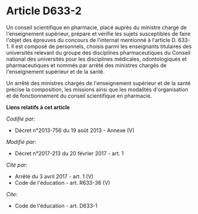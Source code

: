 # Article D633-2

Un conseil scientifique en pharmacie, placé auprès du ministre chargé de l'enseignement supérieur, prépare et vérifie les
sujets susceptibles de faire l'objet des épreuves du concours de l'internat mentionné à l'article D. 633-1. Il est composé de
personnels, choisis parmi les enseignants titulaires des universités relevant du groupe des disciplines pharmaceutiques du
Conseil national des universités pour les disciplines médicales, odontologiques et pharmaceutiques et nommés par arrêté des
ministres chargés de l'enseignement supérieur et de la santé. 

Un arrêté des ministres chargés de l'enseignement supérieur et de la santé précise la composition, les missions ainsi que les
modalités d'organisation et de fonctionnement du conseil scientifique en pharmacie.

**Liens relatifs à cet article**

_Codifié par_:

  - Décret n°2013-756 du 19 août 2013 -  Annexe (V)

_Modifié par_:

  - Décret n°2017-213 du 20 février 2017 - art. 1

_Cité par_:

  - Arrêté du 3 avril 2017 - art. 1 (V)
  - Code de l'éducation - art. R633-36 (V)

_Cite_:

  - Code de l'éducation - art. D633-1
